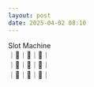 ```yaml
---
layout: post
date: 2025-04-02 08:10
---
```


Slot Machine<br />
｜💎｜🍒｜🔔｜<br />
｜🍇｜💎｜💎｜<br />
｜🔔｜🔔｜🍇｜<br />

